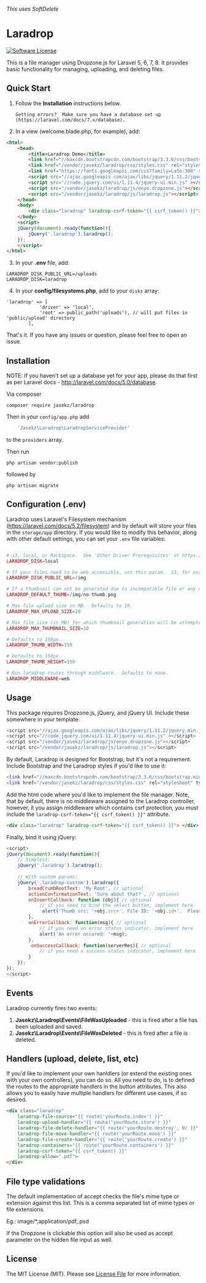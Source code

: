 *This uses SoftDelete*
# Laradrop

[![Software License][ico-license]](LICENSE.md)


This is a file manager using Dropzone.js for Laravel 5, 6, 7, 8.  It provides basic functionality for managing, uploading,
and deleting files.

## Quick Start

1)  Follow the **Installation**  instructions below.
    
        Getting errors?  Make sure you have a database set up (https://laravel.com/docs/7.x/database).
        
2) In a view (welcome.blade.php, for example), add:  
```html
<html>
    <head>
        <title>Laradrop Demo</title>
        <link href="//maxcdn.bootstrapcdn.com/bootstrap/3.3.6/css/bootstrap.min.css" rel="stylesheet" type="text/css">
        <link href="/vendor/jasekz/laradrop/css/styles.css" rel="stylesheet" type="text/css">
        <link href="https://fonts.googleapis.com/css?family=Lato:300" rel="stylesheet" type="text/css">
        <script src="//ajax.googleapis.com/ajax/libs/jquery/1.11.2/jquery.min.js"></script>
        <script src="//code.jquery.com/ui/1.11.4/jquery-ui.min.js" ></script>
        <script src="/vendor/jasekz/laradrop/js/enyo.dropzone.js"></script>
        <script src="/vendor/jasekz/laradrop/js/laradrop.js"></script>
    </head>
    <body>
        <div class="laradrop" laradrop-csrf-token="{{ csrf_token() }}"> </div>
    </body>
    <script>
    jQuery(document).ready(function(){
        jQuery('.laradrop').laradrop();
    });
    </script>
</html>
```

3) In your **.env** file, add:

```
LARADROP_DISK_PUBLIC_URL=/uploads
LARADROP_DISK=laradrop
```
4) In your **config/filesystems.php**, add to your `disks` array:
```
'laradrop' => [
            'driver' => 'local',
            'root' => public_path('uploads'), // will put files in 'public/upload' directory
        ],
```
That's it.  If you have any issues or question, please feel free to open an issue.

## Installation

NOTE: If you haven't set up a database yet for your app, please do that first as per Laravel docs -  http://laravel.com/docs/5.0/database.

Via composer
```
composer require jasekz/laradrop
```

Then in your `config/app.php` add 
```php
    'Jasekz\Laradrop\LaradropServiceProvider'
```    
to the `providers` array.

Then run 

    php artisan vendor:publish
    
followed by

    php artisan migrate

## Configuration (.env)

Laradrop uses Laravel's Filesystem mechanism (https://laravel.com/docs/5.2/filesystem) and by default will store your 
files in the `storage/app` directory.  If you would like to modify this behavior, along with other default settings, you can set your `.env` file variables:
```php

# s3, local, or Rackspace.  See 'Other Driver Prerequisites' at https://laravel.com/docs/5.2/filesystem.  Defaults to 'local'
LARADROP_DISK=local 

# If your files need to be web accessible, set this param.  S3, for example, would be 'https://s3.amazonaws.com/my-bucket'.  Defaults to the web root (public).
LARADROP_DISK_PUBLIC_URL=/img 

# If a thumbnail can not be generated due to incompatible file or any other reason, what image do you want to use? Defaults to 'vendor/jasekz/laradrop/img/genericThumbs/no-thumb.png'
LARADROP_DEFAULT_THUMB=/img/no-thumb.png

# Max file upload size in MB.  Defaults to 10.
LARADROP_MAX_UPLOAD_SIZE=20

# Max file size (in MB) for which thumbnail generation will be attempted.  If your server has an issue processing thumbs, you can lower this value.  Defaults to 10.
LARADROP_MAX_THUMBNAIL_SIZE=10

# Defaults to 150px.
LARADROP_THUMB_WIDTH=150

# Defaults to 150px.
LARADROP_THUMB_HEIGHT=150

# Run laradrop routes through middlware.  Defaults to none.
LARADROP_MIDDLEWARE=web
```
## Usage
This package requires Dropzone.js, jQuery, and jQuery UI.  Include these somewhere in your template:
``` php
<script src="//ajax.googleapis.com/ajax/libs/jquery/1.11.2/jquery.min.js"></script>
<script src="//code.jquery.com/ui/1.11.4/jquery-ui.min.js" ></script>
<script src="/vendor/jasekz/laradrop/js/enyo.dropzone.js"></script>
<script src="/vendor/jasekz/laradrop/js/laradrop.js"></script>
```

By default, Laradrop is designed for Bootstrap, but it's not a requirement.  Include Bootstrap and the Laradrop styles if you'd like to use it:
``` php
<link href="//maxcdn.bootstrapcdn.com/bootstrap/3.3.6/css/bootstrap.min.css" rel="stylesheet" type="text/css">
<link href="/vendor/jasekz/laradrop/css/styles.css" rel="stylesheet" type="text/css">
```


Add the html code where you'd like to implement the file manager.  Note, that by default, there is no middleware assigned to the Laradrop controller, however, it you assign middleware which contains csrf protection, you must include the `laradrop-csrf-token="{{ csrf_token() }}"` attribute.
``` html
<div class="laradrop" laradrop-csrf-token="{{ csrf_token() }}"> </div>
```

Finally, bind it using jQuery:
```javascript
<script>
jQuery(document).ready(function(){
    // Simplest:
    jQuery('.laradrop').laradrop();
    
    // With custom params:
    jQuery('.laradrop-custom').laradrop({
        breadCrumbRootText: 'My Root', // optional 
        actionConfirmationText: 'Sure about that?', // optional
        onInsertCallback: function (obj){ // optional 
            // if you need to bind the select button, implement here
             alert('Thumb src: '+obj.src+'. File ID: '+obj.id+'.  Please implement onInsertCallback().');
        },
        onErrorCallback: function(msg){ // optional
            // if you need an error status indicator, implement here
            alert('An error occured: '+msg);
        },
         onSuccessCallback: function(serverRes){ // optional
            // if you need a success status indicator, implement here
        }
    }); 
});
</script>
```

## Events
Laradrop currently fires two events:

1. **Jasekz\Laradrop\Events\FileWasUploaded** - this is fired after a file has been uploaded and saved.
2. **Jasekz\Laradrop\Events\FileWasDeleted** - this is fired after a file is deleted.

## Handlers (upload, delete, list, etc)
If you'd like to implement your own hanldlers (or extend the existing ones with your own controllers), you can do so.  All you need to do, is to defined the routes to the appropriate handlers in the button attributes.  This also allows you to easily have multiple handlers for different use cases, if so desired.
``` html
<div class="laradrop"
    laradrop-file-source="{{ route('yourRoute.index') }}" 
    laradrop-upload-handler="{{ route('yourRoute.store') }}"
    laradrop-file-delete-handler="{{ route('yourRoute.destroy', 0) }}"
    laradrop-file-move-handler="{{ route('yourRoute.move') }}"
    laradrop-file-create-handler="{{ route('yourRoute.create') }}"
    laradrop-containers="{{ route('yourRoute.containers') }}"
    laradrop-csrf-token="{{ csrf_token() }}"
    laradrop-allow=".pdf">
</div>
```
## File type validations
The default implementation of accept checks the file's mime type or extension against this list. This is a comma separated list of mime types or file extensions.

Eg.: image/*,application/pdf,.psd

If the Dropzone is clickable this option will also be used as accept parameter on the hidden file input as well.

## License

The MIT License (MIT). Please see [License File](LICENSE.md) for more information.



[ico-license]: https://img.shields.io/badge/license-MIT-brightgreen.svg?style=flat-square
